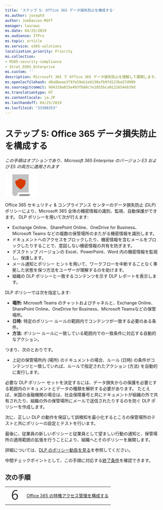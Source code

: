 ```yaml
---
title: 'ステップ 5: Office 365 データ損失防止を構成する'
ms.author: josephd
author: JoeDavies-MSFT
manager: laurawi
ms.date: 04/25/2019
ms.audience: ITPro
ms.topic: article
ms.service: o365-solutions
localization_priority: Priority
ms.collection:
- M365-security-compliance
- Strat_O365_Enterprise
ms.custom: ''
description: Microsoft 365 で Office 365 データ損失防止を理解して展開します。
ms.openlocfilehash: d0a8beae3797e59eb1eb130afb9fd123be57d909
ms.sourcegitcommit: 9d4319a015e493fb88c7e1855bca0121654eb39d
ms.translationtype: HT
ms.contentlocale: ja-JP
ms.lasthandoff: 04/25/2019
ms.locfileid: "33308353"
---
```

# <a name="step-5-configure-office-365-data-loss-prevention"></a>ステップ 5: Office 365 データ損失防止を構成する

*この手順はオプションであり、Microsoft 365 Enterprise のバージョン E3 および E5 の両方に適用されます*

![](./media/deploy-foundation-infrastructure/infoprotection_icon-small.png)

Office 365 セキュリティ & コンプライアンス センターのデータ損失防止 (DLP) ポリシーにより、Microsoft 365 全体の機密情報の識別、監視、自動保護ができます。 DLP ポリシーを用いて次が行えます:

- Exchange Online、SharePoint Online、OneDrive for Business、Microsoft Teams などの複数の保管場所のまたがる機密情報を識別します。 
- ドキュメントへのアクセスをブロックしたり、機密情報を含むメールをブロックしたりすることで、意図しない機密情報の共有を防ぎます。
- デスクトップ バージョンの Excel、PowerPoint、Word 内の機密情報を監視し、保護します。
- メール通知とポリシー ヒントを用いて、ワークフローを中断することなく準拠した状態を保つ方法をユーザーが理解するのを助けます。 
- 組織の DLP ポリシーと一致するコンテンツを示す DLP レポートを表示します。

DLP ポリシーでは次を指定します:

- **場所:** Microsoft Teams のチャットおよびチャネルと、Exchange Online、SharePoint Online、OneDrive for Business、Microsoft Teamsなどの保管場所。
- **日時:** 特定のポリシー ルールの範囲内でコンテンツが一致する必要のある条件。　
- **方法:** ポリシー ルールに一致している範囲内での一致条件に対応する自動的なアクション。

つまり、次のとおりです。

- 上記の保管場所内 (場所) のドキュメントの場合、ルール (日時) の条件がコンテンツと一致していれば、ルールで指定されたアクション (方法) を自動的に実行します。

必要な DLP ポリシー セットを決定するには、データ損失からの保護を必要とする範囲内のドキュメントとデータの種類を解析する必要があります。 たとえば、米国の金融機関の場合は、社会保障番号と共にドキュメントが組織の外で共有されたり、組織の外の保管場所にメールで送信されたりするのを防ぐ DLP ポリシーを作成します。

次に、正しい DLP の動作を保証して誤検知を最小化するところの保管場所のテストと共にポリシーの設定とテストを行います。

最後に、従業員の新しいポリシーと従業員として望ましい行動の通知と、保管場所の適用範囲の拡張を行うことにより、組織へとそのポリシーを展開します。

詳細については、[DLP のポリシー勧告を見る](https://docs.microsoft.com/office365/securitycompliance/get-started-with-dlp-policy-recommendations)を参照してください。

中間チェックポイントとして、この手順に対応する[終了条件](infoprotect-exit-criteria.md#crit-infoprotect-step5)を確認できます。

## <a name="next-step"></a>次の手順


|||
|:-------|:-----|
|![](./media/stepnumbers/Step6.png)|[Office 365 の特権アクセス管理を構成する](infoprotect-configure-privileged-access-management.md)|



